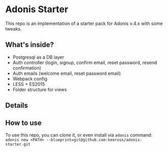# Adonis Starter

This repo is an implementation of a starter pack for Adonis v.4.x with some tweaks.

## What's inside?

- Postgresql as a DB layer
- Auth controller (login, signup, confirm email, reset password, resend confirmation)
- Auth emails (welcome email, reset password email)
- Webpack config
- LESS + ES2015
- Folder structure for views

## Details

## How to use
To use this repo, you can clone it, or even install via `adonis` command:
`adonis new <PATH> --blueprint=git@github.com:keeross/adonis-starter.git`
